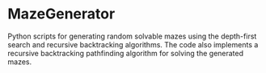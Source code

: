 # MazeGenerator
Python scripts for generating random solvable mazes using the depth-first search and recursive backtracking algorithms. The code also implements a recursive backtracking pathfinding algorithm for solving the generated mazes.